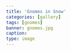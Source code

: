 ```yaml
---
title: 'Gnomes in Snow'
categories: [gallery]
tags: [gnomes]
banner: gnomes.jpg
caption:
type: image
---
```


